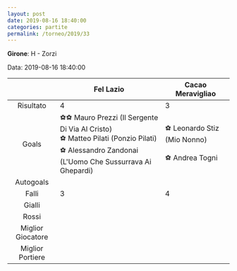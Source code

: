 ```yaml
---
layout: post
date: 2019-08-16 18:40:00
categories: partite
permalink: /torneo/2019/33
---
```

**Girone**: H - Zorzi

Data: 2019-08-16 18:40:00

| | Fel Lazio | Cacao Meravigliao |
|:-----:|-----|-----|
Risultato|4|3
Goals|⚽⚽ Mauro Prezzi (Il Sergente Di Via Al Cristo)<br/>⚽ Matteo Pilati (Ponzio Pilati)<br/>⚽ Alessandro Zandonai (L'Uomo Che Sussurrava Ai Ghepardi)|⚽ Leonardo Stiz (Mio Nonno)<br/><br/>⚽ Andrea Togni<br/>
Autogoals||
Falli|3|4
Gialli||
Rossi||
Miglior Giocatore||
Miglior Portiere||